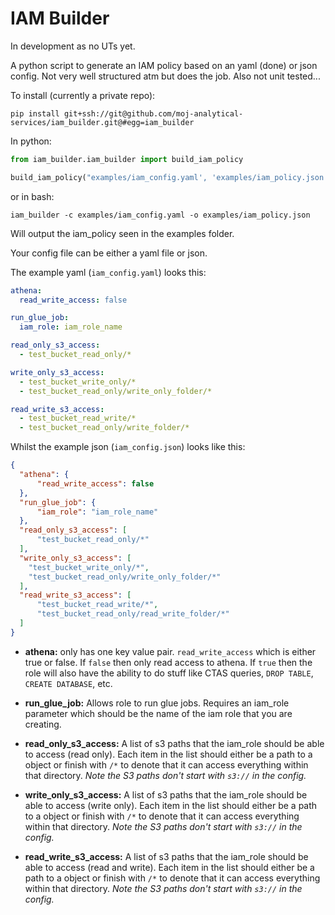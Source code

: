 # IAM Builder

In development as no UTs yet.

A python script to generate an IAM policy based on an yaml (done) or json config. Not very well structured atm but does the job. Also not unit tested...

To install (currently a private repo):

```
pip install git+ssh://git@github.com/moj-analytical-services/iam_builder.git@#egg=iam_builder
```

In python:

```python
from iam_builder.iam_builder import build_iam_policy

build_iam_policy("examples/iam_config.yaml', 'examples/iam_policy.json')
```

or in bash:

```
iam_builder -c examples/iam_config.yaml -o examples/iam_policy.json
```

Will output the iam_policy seen in the examples folder.

Your config file can be either a yaml file or json.

The example yaml (`iam_config.yaml`) looks this:

```yaml
athena:
  read_write_access: false

run_glue_job:
  iam_role: iam_role_name

read_only_s3_access:
  - test_bucket_read_only/*

write_only_s3_access:
  - test_bucket_write_only/*
  - test_bucket_read_only/write_only_folder/*

read_write_s3_access:
  - test_bucket_read_write/*
  - test_bucket_read_only/write_folder/*
```

Whilst the example json (`iam_config.json`) looks like this:

```json
{
  "athena": {
      "read_write_access": false
  },
  "run_glue_job": {
      "iam_role": "iam_role_name"
  },
  "read_only_s3_access": [
      "test_bucket_read_only/*"
  ],
  "write_only_s3_access": [
    "test_bucket_write_only/*",
    "test_bucket_read_only/write_only_folder/*"
  ],
  "read_write_s3_access": [
      "test_bucket_read_write/*",
      "test_bucket_read_only/read_write_folder/*"
  ]
}
```

- **athena:** only has one key value pair. `read_write_access` which is either true or false. If `false` then only read access to athena. If `true` then the role will also have the ability to do stuff like CTAS queries, `DROP TABLE`, `CREATE DATABASE`, etc.

- **run_glue_job:** Allows role to run glue jobs. Requires an iam_role parameter which should be the name of the iam role that you are creating.

- **read_only_s3_access:** A list of s3 paths that the iam_role should be able to access (read only). Each item in the list should either be a path to a object or finish with `/*` to denote that it can access everything within that directory. _Note the S3 paths don't start with `s3://` in the config._

- **write_only_s3_access:** A list of s3 paths that the iam_role should be able to access (write only). Each item in the list should either be a path to a object or finish with `/*` to denote that it can access everything within that directory. _Note the S3 paths don't start with `s3://` in the config._

- **read_write_s3_access:** A list of s3 paths that the iam_role should be able to access (read and write). Each item in the list should either be a path to a object or finish with `/*` to denote that it can access everything within that directory. _Note the S3 paths don't start with `s3://` in the config._